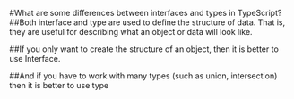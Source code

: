 #What are some differences between interfaces and types in TypeScript?
##Both interface and type are used to define the structure of data. That is, they are useful for describing what an object or data will look like.

##If you only want to create the structure of an object, then it is better to use Interface.

##And if you have to work with many types (such as union, intersection) then it is better to use type